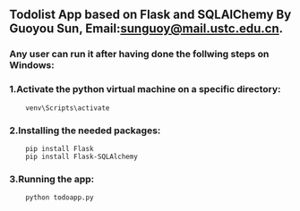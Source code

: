 ## Todolist App based on Flask and SQLAlChemy By Guoyou Sun, Email:sunguoy@mail.ustc.edu.cn.

### Any user can run it after having done the follwing steps on Windows:

### 1.Activate the python virtual machine on a specific directory:
```
    venv\Scripts\activate
```
  

### 2.Installing the needed packages: 
```
    pip install Flask 
    pip install Flask-SQLAlchemy
```

### 3.Running the app: 
```
    python todoapp.py
```
